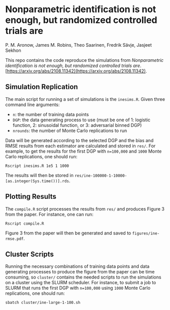 # Nonparametric identification is not enough, but randomized controlled trials are

P. M. Aronow, James M. Robins, Theo Saarinen, Fredrik Sävje, Jasjeet Sekhon

This repo contains the code reproduce the simulations from *Nonparametric identification is not enough, but randomized controlled trials are*.
[https://arxiv.org/abs/2108.11342](https://arxiv.org/abs/2108.11342).

## Simulation Replication

The main script for running a set of simulations is the `inesims.R`. Given three
command line arguments:

- `n`: the number of training data points
- `DGP`: the data generating process to use (must be one of 1: logistic function, 2: sinusoidal function, or 3: adversarial binned DGP)
- `nrounds`: the number of Monte Carlo replications to run

Data will be generated according to the selected DGP and the bias and RMSE results from each estimator are calculated and stored in `res/`.
For example, to get the results for the first DGP with `n=100,000` and `1000` Monte Carlo replications, one should run:
```
Rscript inesims.R 1e5 1 1000
```
The results will then be stored in `res/ine-100000-1-10000-[as.integer(Sys.time())].rds`.


## Plotting Results

The `compile.R` script processes the results from `res/` and produces Figure 3 from the paper.
For instance, one can run:
```
Rscript compile.R
```
Figure 3 from the paper will then be generated and saved to `figures/ine-rmse.pdf`.

## Cluster Scripts

Running the necessary combinations of training data points and data generating processes
to produce the figure from the paper can be time consuming, so `cluster/` contains 
the needed scripts to run the simulations on a cluster using the SLURM scheduler.
For instance, to submit a job to SLURM that runs the first DGP with `n=100,000` using `1000` Monte Carlo replications,
one should run:
```
sbatch cluster/ine-large-1-100.sh
```








